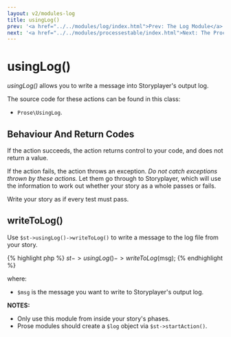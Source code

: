```yaml
---
layout: v2/modules-log
title: usingLog()
prev: '<a href="../../modules/log/index.html">Prev: The Log Module</a>'
next: '<a href="../../modules/processestable/index.html">Next: The Processes Table Module</a>'
---
```


# usingLog()

_usingLog()_ allows you to write a message into Storyplayer's output log.

The source code for these actions can be found in this class:

* `Prose\UsingLog`.

## Behaviour And Return Codes

If the action succeeds, the action returns control to your code, and does not return a value.

If the action fails, the action throws an exception. _Do not catch exceptions thrown by these actions._ Let them go through to Storyplayer, which will use the information to work out whether your story as a whole passes or fails.

Write your story as if every test must pass.

## writeToLog()

Use `$st->usingLog()->writeToLog()` to write a message to the log file from your story.

{% highlight php %}
$st->usingLog()->writeToLog($msg);
{% endhighlight %}

where:

* `$msg` is the message you want to write to Storyplayer's output log.

__NOTES:__

* Only use this module from inside your story's phases.
* Prose modules should create a `$log` object via `$st->startAction()`.